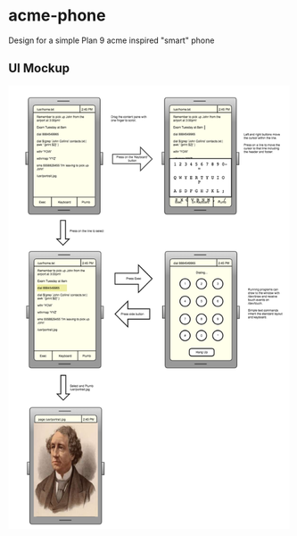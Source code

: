 # acme-phone
Design for a simple Plan 9 acme inspired "smart" phone

## UI Mockup

![mockups](acme-phone-ui-mockups.png)

